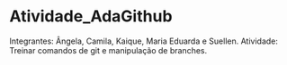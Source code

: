 # Atividade_AdaGithub
Integrantes: Ângela, Camila, Kaique, Maria Eduarda e Suellen.
Atividade: Treinar comandos de git e manipulação de branches.
